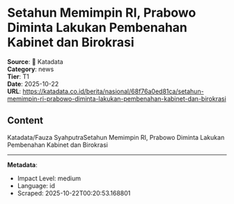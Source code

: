 # Setahun Memimpin RI, Prabowo Diminta Lakukan Pembenahan Kabinet dan Birokrasi

**Source**: 📰 Katadata  
**Category**: news  
**Tier**: T1  
**Date**: 2025-10-22  
**URL**: https://katadata.co.id/berita/nasional/68f76a0ed81ca/setahun-memimpin-ri-prabowo-diminta-lakukan-pembenahan-kabinet-dan-birokrasi

## Content

Katadata/Fauza SyahputraSetahun Memimpin RI, Prabowo Diminta Lakukan Pembenahan Kabinet dan Birokrasi

---

**Metadata**:
- Impact Level: medium
- Language: id
- Scraped: 2025-10-22T00:20:53.168801
